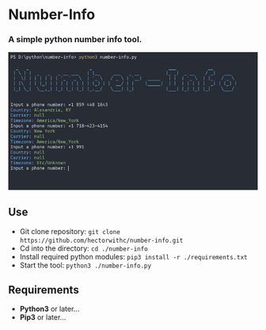 # **Number-Info**

### A simple python number info tool.

![Showcase](./assets/showcase.png)

## **Use**
- Git clone repository: `git clone https://github.com/hectorwithc/number-info.git`
- Cd into the directory: `cd ./number-info`
- Install required python modules: `pip3 install -r ./requirements.txt`
- Start the tool: `python3 ./number-info.py`

## **Requirements**
- **Python3** or later...
- **Pip3** or later...

